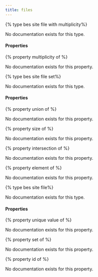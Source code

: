 ```yaml
---
title: files
---
```


{% type bes site file with multiplicity%}

No documentation exists for this type.

#### Properties

{% property multiplicity of <bes site file with multiplicity> %}

No documentation exists for this property.

{% type bes site file set%}

No documentation exists for this type.

#### Properties

{% property union of <bes site file set> %}

No documentation exists for this property.

{% property size of <bes site file set> %}

No documentation exists for this property.

{% property intersection of <bes site file set> %}

No documentation exists for this property.

{% property element of <bes site file set> %}

No documentation exists for this property.

{% type bes site file%}

No documentation exists for this type.

#### Properties

{% property unique value of <bes site file> %}

No documentation exists for this property.

{% property set of <bes site file> %}

No documentation exists for this property.

{% property id of <bes site file> %}

No documentation exists for this property.


